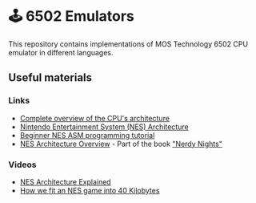 # :joystick: 6502 Emulators

This repository contains implementations of MOS Technology 6502 CPU emulator in different languages.

## Useful materials

### Links

- [Complete overview of the CPU's architecture](https://web.archive.org/web/20210727210256/http://obelisk.me.uk/6502/index.html)
- [Nintendo Entertainment System (NES) Architecture](https://www.copetti.org/writings/consoles/nes/)
- [Beginner NES ASM programming tutorial](https://taywee.github.io/NerdyNights/index.html)
- [NES Architecture Overview](https://taywee.github.io/NerdyNights/nerdynights/nesarchitecture.html) - Part of the book ["Nerdy Nights"](https://taywee.github.io/NerdyNights/)

### Videos

- [NES Architecture Explained](https://www.youtube.com/watch?v=PwZEBE66an0)
- [How we fit an NES game into 40 Kilobytes](https://www.youtube.com/watch?v=ZWQ0591PAxM)
